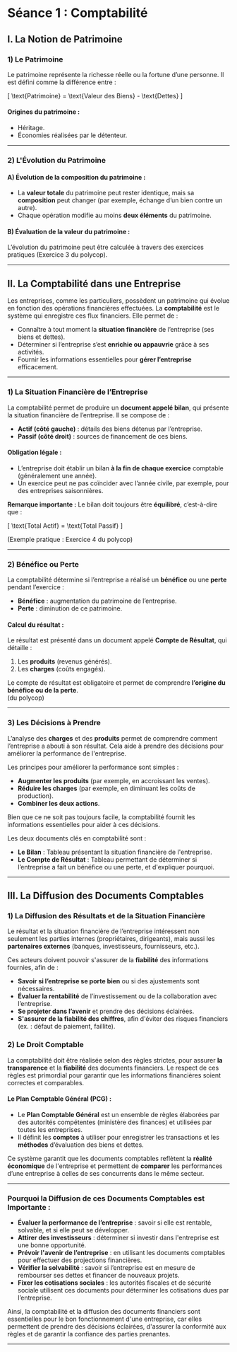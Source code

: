 # Séance 1 : Comptabilité

## **I. La Notion de Patrimoine**

### **1) Le Patrimoine**
Le patrimoine représente la richesse réelle ou la fortune d’une personne. Il est défini comme la différence entre :

\[ \text{Patrimoine} = \text{Valeur des Biens} - \text{Dettes} \]

#### **Origines du patrimoine :**
- Héritage.
- Économies réalisées par le détenteur.

---

### **2) L'Évolution du Patrimoine**

#### **A) Évolution de la composition du patrimoine :**
- La **valeur totale** du patrimoine peut rester identique, mais sa **composition** peut changer (par exemple, échange d’un bien contre un autre).
- Chaque opération modifie au moins **deux éléments** du patrimoine.

#### **B) Évaluation de la valeur du patrimoine :**
L’évolution du patrimoine peut être calculée à travers des exercices pratiques (Exercice 3 du polycop).

---

## **II. La Comptabilité dans une Entreprise**

Les entreprises, comme les particuliers, possèdent un patrimoine qui évolue en fonction des opérations financières effectuées. La **comptabilité** est le système qui enregistre ces flux financiers. Elle permet de :

- Connaître à tout moment la **situation financière** de l’entreprise (ses biens et dettes).
- Déterminer si l’entreprise s’est **enrichie ou appauvrie** grâce à ses activités.
- Fournir les informations essentielles pour **gérer l’entreprise** efficacement.

---

### **1) La Situation Financière de l’Entreprise**

La comptabilité permet de produire un **document appelé bilan**, qui présente la situation financière de l’entreprise. Il se compose de :

- **Actif (côté gauche)** : détails des biens détenus par l’entreprise.
- **Passif (côté droit)** : sources de financement de ces biens.

#### **Obligation légale :**
- L’entreprise doit établir un bilan **à la fin de chaque exercice** comptable (généralement une année).
- Un exercice peut ne pas coïncider avec l’année civile, par exemple, pour des entreprises saisonnières.

**Remarque importante :**
Le bilan doit toujours être **équilibré**, c’est-à-dire que :

\[ \text{Total Actif} = \text{Total Passif} \]

(Exemple pratique : Exercice 4 du polycop)

---

### **2) Bénéfice ou Perte**

La comptabilité détermine si l’entreprise a réalisé un **bénéfice** ou une **perte** pendant l’exercice :

- **Bénéfice** : augmentation du patrimoine de l’entreprise.  
- **Perte** : diminution de ce patrimoine.

#### **Calcul du résultat :**
Le résultat est présenté dans un document appelé **Compte de Résultat**, qui détaille :

1. Les **produits** (revenus générés).
2. Les **charges** (coûts engagés).

Le compte de résultat est obligatoire et permet de comprendre **l’origine du bénéfice ou de la perte**.  
(du polycop)

---

### **3) Les Décisions à Prendre**

L’analyse des **charges** et des **produits** permet de comprendre comment l’entreprise a abouti à son résultat. Cela aide à prendre des décisions pour améliorer la performance de l'entreprise.

Les principes pour améliorer la performance sont simples :
- **Augmenter les produits** (par exemple, en accroissant les ventes).
- **Réduire les charges** (par exemple, en diminuant les coûts de production).
- **Combiner les deux actions**.

Bien que ce ne soit pas toujours facile, la comptabilité fournit les informations essentielles pour aider à ces décisions.

Les deux documents clés en comptabilité sont :
- **Le Bilan** : Tableau présentant la situation financière de l'entreprise.
- **Le Compte de Résultat** : Tableau permettant de déterminer si l’entreprise a fait un bénéfice ou une perte, et d'expliquer pourquoi.

---

## **III. La Diffusion des Documents Comptables**

### **1) La Diffusion des Résultats et de la Situation Financière**

Le résultat et la situation financière de l’entreprise intéressent non seulement les parties internes (propriétaires, dirigeants), mais aussi les **partenaires externes** (banques, investisseurs, fournisseurs, etc.).

Ces acteurs doivent pouvoir s'assurer de la **fiabilité** des informations fournies, afin de :

- **Savoir si l’entreprise se porte bien** ou si des ajustements sont nécessaires.
- **Évaluer la rentabilité** de l’investissement ou de la collaboration avec l’entreprise.
- **Se projeter dans l’avenir** et prendre des décisions éclairées.
- **S'assurer de la fiabilité des chiffres**, afin d'éviter des risques financiers (ex. : défaut de paiement, faillite).

### **2) Le Droit Comptable**

La comptabilité doit être réalisée selon des règles strictes, pour assurer **la transparence** et la **fiabilité** des documents financiers. Le respect de ces règles est primordial pour garantir que les informations financières soient correctes et comparables.

#### **Le Plan Comptable Général (PCG)** :
- Le **Plan Comptable Général** est un ensemble de règles élaborées par des autorités compétentes (ministère des finances) et utilisées par toutes les entreprises.
- Il définit les **comptes** à utiliser pour enregistrer les transactions et les **méthodes** d’évaluation des biens et dettes.

Ce système garantit que les documents comptables reflètent la **réalité économique** de l'entreprise et permettent de **comparer** les performances d’une entreprise à celles de ses concurrents dans le même secteur.

---

### **Pourquoi la Diffusion de ces Documents Comptables est Importante :**
- **Évaluer la performance de l’entreprise** : savoir si elle est rentable, solvable, et si elle peut se développer.
- **Attirer des investisseurs** : déterminer si investir dans l'entreprise est une bonne opportunité.
- **Prévoir l'avenir de l’entreprise** : en utilisant les documents comptables pour effectuer des projections financières.
- **Vérifier la solvabilité** : savoir si l’entreprise est en mesure de rembourser ses dettes et financer de nouveaux projets.
- **Fixer les cotisations sociales** : les autorités fiscales et de sécurité sociale utilisent ces documents pour déterminer les cotisations dues par l’entreprise.

Ainsi, la comptabilité et la diffusion des documents financiers sont essentielles pour le bon fonctionnement d'une entreprise, car elles permettent de prendre des décisions éclairées, d'assurer la conformité aux règles et de garantir la confiance des parties prenantes.

---


